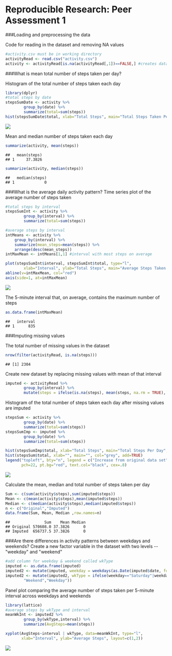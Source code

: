 
Reproducible Research: Peer Assessment 1
==================================



###Loading and preprocessing the data

Code for reading in the dataset and removing NA values


```r
#activity.csv must be in working directory
activityRead <- read.csv("activity.csv")
activity <- activityRead[is.na(activityRead[,1])==FALSE,] #creates dataset with NAs removed
```


###What is mean total number of steps taken per day?

Histogram of the total number of steps taken each day


```r
library(dplyr)
#total steps by date
stepsSumDate <- activity %>%
		group_by(date) %>%
		summarize(total=sum(steps))
hist(stepsSumDate$total, xlab="Total Steps", main="Total Steps Taken Per Day")
```

![](PATEMPLATE_files/figure-html/unnamed-chunk-2-1.png)<!-- -->

Mean and median number of steps taken each day

```r
summarize(activity, mean(steps))
```

```
##   mean(steps)
## 1     37.3826
```

```r
summarize(activity, median(steps))
```

```
##   median(steps)
## 1             0
```

 
###What is the average daily activity pattern?
Time series plot of the average number of steps taken

```r
#total steps by interval
stepsSumInt <- activity %>%
		group_by(interval) %>%
		summarize(total=sum(steps))

#average steps by interval
intMeans <- activity %>%
	group_by(interval) %>%
	summarize(mean_steps=mean(steps)) %>%
	arrange(desc(mean_steps))
intMaxMean <- intMeans[1,1] #interval with most steps on average

plot(stepsSumInt$interval, stepsSumInt$total, type="l",
        xlab="Interval", ylab="Total Steps", main="Average Steps Taken Per Interval")
abline(v=intMaxMean, col="red")
axis(side=1, at=intMaxMean)
```

![](PATEMPLATE_files/figure-html/unnamed-chunk-4-1.png)<!-- -->

The 5-minute interval that, on average, contains the maximum number of steps

```r
as.data.frame(intMaxMean)
```

```
##   interval
## 1      835
```

 
###Imputing missing values

The total number of missing values in the dataset

```r
nrow(filter(activityRead, is.na(steps)))
```

```
## [1] 2304
```

Create new dataset by replacing missing values with mean of that interval

```r
imputed <- activityRead %>% 
		group_by(interval) %>% 
		mutate(steps = ifelse(is.na(steps), mean(steps, na.rm = TRUE), steps))
```

Histogram of the total number of steps taken each day after missing values are imputed

```r
stepsSum <- activity %>%
		group_by(date) %>%
		summarize(total=sum(steps))
stepsSumImp <- imputed %>%
		group_by(date) %>%
		summarize(total=sum(steps))

hist(stepsSumImp$total, xlab="Total Steps", main="Total Steps Per Day", col="red")
hist(stepsSum$total, xlab="", main="", col="grey", add=TRUE)
legend("topleft", bty="n", legend = c("Increase from original data set"),
       pch=22, pt.bg="red", text.col="black", cex=.8)
```

![](PATEMPLATE_files/figure-html/unnamed-chunk-8-1.png)<!-- -->

Calculate the mean, median and total number of steps taken per day

```r
Sum <- c(sum(activity$steps),sum(imputed$steps))
Mean <- c(mean(activity$steps),mean(imputed$steps))
Median <- c(median(activity$steps),median(imputed$steps))
n <- c("Original","Imputed")
data.frame(Sum, Mean, Median ,row.names=n)
```

```
##               Sum    Mean Median
## Original 570608.0 37.3826      0
## Imputed  656737.5 37.3826      0
```
 
###Are there differences in activity patterns between weekdays and weekends?
Create a new factor variable in the dataset with two levels -- "weekday" and "weekend"

```r
#add column for weekday & weekend called wkType
imputed <- as.data.frame(imputed)
imputed2 <- mutate(imputed, weekday = weekdays(as.Date(imputed$date, format="%m/%d/%Y")))
imputed2 <- mutate(imputed2, wkType = ifelse(weekday=="Saturday"|weekday=="Sunday",
		"Weekend","Weekday"))
```
Panel plot comparing the average number of steps taken per 5-minute interval across weekdays and weekends

```r
library(lattice)
#average steps by wkType and interval
meanWkInt <- imputed2 %>%
		group_by(wkType,interval) %>%
		summarize(AvgSteps=mean(steps))

xyplot(AvgSteps~interval | wkType, data=meanWkInt, type="l",
       xlab="Interval", ylab="Average Steps", layout=c(1,2))
```

![](PATEMPLATE_files/figure-html/unnamed-chunk-11-1.png)<!-- -->
